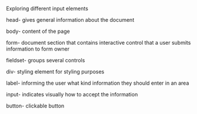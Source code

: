 Exploring different input elements

head- gives general information about the document

body- content of the page

form- document section that contains interactive control that a user submits information to form owner

fieldset- groups several controls

div- styling element for styling purposes

label- informing the user what kind information they should enter in an area

input- indicates visually how to accept the information

button- clickable button